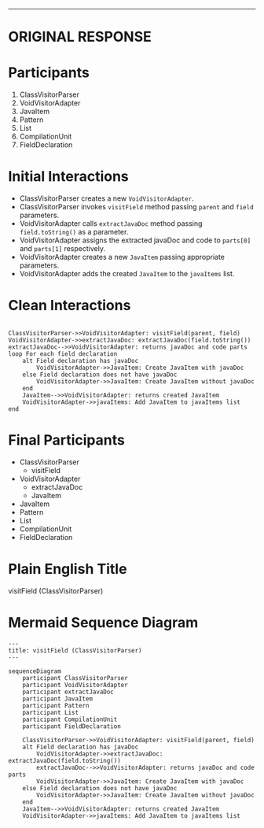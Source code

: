 ----
# ORIGINAL RESPONSE 
# Participants

1. ClassVisitorParser
2. VoidVisitorAdapter
3. JavaItem
4. Pattern
5. List
6. CompilationUnit
7. FieldDeclaration

# Initial Interactions

- ClassVisitorParser creates a new `VoidVisitorAdapter`.
- ClassVisitorParser invokes `visitField` method passing `parent` and `field` parameters.
- VoidVisitorAdapter calls `extractJavaDoc` method passing `field.toString()` as a parameter.
- VoidVisitorAdapter assigns the extracted javaDoc and code to `parts[0]` and `parts[1]` respectively.
- VoidVisitorAdapter creates a new `JavaItem` passing appropriate parameters.
- VoidVisitorAdapter adds the created `JavaItem` to the `javaItems` list.

# Clean Interactions

```mermaid

ClassVisitorParser->>VoidVisitorAdapter: visitField(parent, field)
VoidVisitorAdapter->>extractJavaDoc: extractJavaDoc(field.toString())
extractJavaDoc-->>VoidVisitorAdapter: returns javaDoc and code parts
loop For each field declaration
    alt Field declaration has javaDoc
        VoidVisitorAdapter->>JavaItem: Create JavaItem with javaDoc
    else Field declaration does not have javaDoc
        VoidVisitorAdapter->>JavaItem: Create JavaItem without javaDoc
    end
    JavaItem-->>VoidVisitorAdapter: returns created JavaItem
    VoidVisitorAdapter->>javaItems: Add JavaItem to javaItems list
end

```

# Final Participants

- ClassVisitorParser
  - visitField
- VoidVisitorAdapter
  - extractJavaDoc
  - JavaItem
- JavaItem
- Pattern
- List
- CompilationUnit
- FieldDeclaration

# Plain English Title

visitField (ClassVisitorParser)

# Mermaid Sequence Diagram

```mermaid
---
title: visitField (ClassVisitorParser)
---

sequenceDiagram
    participant ClassVisitorParser
    participant VoidVisitorAdapter
    participant extractJavaDoc
    participant JavaItem
    participant Pattern
    participant List
    participant CompilationUnit
    participant FieldDeclaration

    ClassVisitorParser->>VoidVisitorAdapter: visitField(parent, field)
    alt Field declaration has javaDoc
        VoidVisitorAdapter->>extractJavaDoc: extractJavaDoc(field.toString())
        extractJavaDoc-->>VoidVisitorAdapter: returns javaDoc and code parts
        VoidVisitorAdapter->>JavaItem: Create JavaItem with javaDoc
    else Field declaration does not have javaDoc
        VoidVisitorAdapter->>JavaItem: Create JavaItem without javaDoc
    end
    JavaItem-->>VoidVisitorAdapter: returns created JavaItem
    VoidVisitorAdapter->>javaItems: Add JavaItem to javaItems list
```
